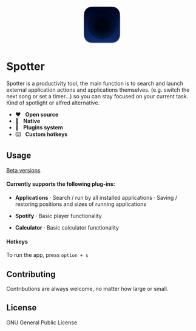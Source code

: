 <p align="center">
  <img src="/preview/icon.png?raw=true" alt="" height="100" />
</p>

# Spotter

Spotter is a productivity tool, the main function is to search and launch external application actions and applications themselves. (e.g. switch the next song or set a timer...) so you can stay focused on your current task. Kind of spotlight or alfred alternative.

* ❤️&nbsp;&nbsp;&nbsp;<b>Open source</b>
* 🤖&nbsp;&nbsp;&nbsp;<b>Native</b>
* 🔌&nbsp;&nbsp;&nbsp;<b>Plugins system</b>
* ⌨️&nbsp;&nbsp;&nbsp;<b>Custom hotkeys</b>

## Usage
[Beta versions](https://github.com/spotter-application/spotter/releases)

#### Сurrently supports the following plug-ins:
* <b>Applications</b>
· Search / run by all installed applications
· Saving / restoring positions and sizes of running applications

* <b>Spotify</b>
· Basic player functionality

* <b>Calculator</b>
· Basic calculator functionality

#### Hotkeys
To run the app, press ```option + s```

## Contributing
Contributions are always welcome, no matter how large or small.

## License
GNU General Public License
